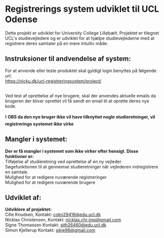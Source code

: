 # Registrerings system udviklet til UCL Odense

Dette projekt er udviklet for University College Lillebælt.
Projektet er tilegnet UCL's studievejledere og er udviklet for at hjælpe 
studievejlederne med at registrere deres samtaler på en mere intuitiv måde. <br>

## Instruksioner til andvendelse af system:
For at anvende eller teste produktet skal gyldigt login benyttes på følgende url: <br>
<a href="https://nicku.dk/ucl-registreringsystem/project">https://nicku.dk/ucl-registreringsystem/project/</a> <br> <br>

Ved test af oprettelse af nye brugere, skal der anvendes aktuelle emails da brugeren der bliver oprettet vil få sendt en email til at oprette deres nye kode. <br><br>
:exclamation: **OBS da den nye bruger ikke vil have tilknyttet nogle studieretninger, vil registrerings systemet ikke virke**

## Mangler i systemet:
**Der er få mangler i systemet som ikke virker efter hensigt. Disse funktioner er:**<br>
Tilføjelse af studieretning ved oprettelse af en ny vejleder.<br>
Søgefunktionen til at gennemse studieretninger når vejlederen indregistrere en samtale.<br>
Mulighed for at redigere nuværende registreringer<br>
Mulighed for at redigere nuværende brugere<br>


## Udviklet af:
**Udviklere af projektet:** <br>
Cille Knudsen, Kontakt: cokn29416@edu.ucl.dk <br>
Nicklas Christensen, Kontakt: nicklas.chr.imp@gmail.com<br>
Signe Thomassen Kontakt: sith26460@edu.ucl.dk <br>
Simon Kjellerup Kontakt: sikje96@gmail.com <br>